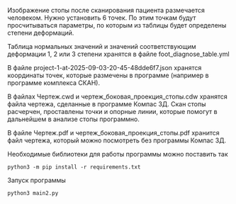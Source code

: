 Изображение стопы после сканирования пациента размечается человеком. Нужно 
установить 6 точек. По этим точкам будут просчитываться параметры, по 
которым из таблицы будет определены степени деформаций. 

Таблица нормальных значений и значений соответствующим деформации 1, 2 или
3 степени хранятся в файле foot_diagnose_table.yml

В файле project-1-at-2025-09-03-20-45-48dde6f7.json хранятся координаты
точек, которые размечены в программе (например в программе комплекса 
СКАН).

В файлах Чертеж.cwd и чертеж_боковая_проекция_стопы.cdw хранятся файла 
чертежа, сделанные в программе Компас 3Д. Скан стопы расчерчен, 
проставлены точки и опорные линии, которые помогут в дальнейшем в анализе 
стопы программно.

В файле Чертеж.pdf и чертеж_боковая_проекция_стопы.pdf хранится файл 
чертежа, который можно посмотреть без программы Компас 3Д. 


Необходимые библиотеки для работы программы можно поставить так

```
python3 -m pip install -r requirements.txt
```

Запуск программы

```
python3 main2.py
```